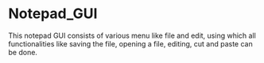 # Notepad_GUI
This notepad GUI consists of various menu like file and edit, using which all functionalities like saving the file, opening a file, editing, cut and paste can be done.
